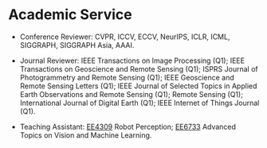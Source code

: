 
# Academic Service
- Conference Reviewer: CVPR, ICCV, ECCV, NeurIPS, ICLR, ICML, SIGGRAPH, SIGGRAPH Asia, AAAI.

- Journal Reviewer:
IEEE Transactions on Image Processing (Q1);
IEEE Transactions on Geoscience and Remote Sensing (Q1); 
ISPRS Journal of Photogrammetry and Remote Sensing (Q1); 
IEEE Geoscience and Remote Sensing Letters (Q1); 
IEEE Journal of Selected Topics in Applied Earth Observations and Remote Sensing (Q1); 
Remote Sensing (Q1);
International Journal of Digital Earth (Q1);
IEEE Internet of Things Journal (Q1).

- Teaching Assistant: [EE4309](https://nusmods.com/courses/EE4309/robot-perception) Robot Perception; [EE6733](https://nusmods.com/courses/EE6733/advanced-topics-on-vision-and-machine-learning) Advanced Topics on Vision and Machine Learning.
